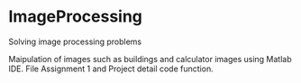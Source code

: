 # ImageProcessing
Solving image processing problems

Maipulation of images such as buildings and calculator images using Matlab IDE. File Assignment 1 and Project detail code function. 
